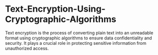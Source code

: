 # Text-Encryption-Using-Cryptographic-Algorithms
Text encryption is the process of converting plain text into an unreadable format using cryptographic algorithms to ensure data confidentiality and security. It plays a crucial role in protecting sensitive information from unauthorized access.
